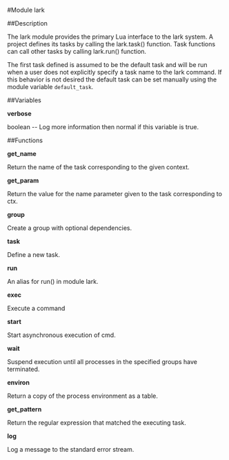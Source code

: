 #Module lark

##Description

The lark module provides the primary Lua interface to the lark system.  A
project defines its tasks by calling the lark.task() function.  Task
functions can call other tasks by calling lark.run() function.

The first task defined is assumed to be the default task and will be run
when a user does not explicitly specify a task name to the lark command.
If this behavior is not desired the default task can be set manually using
the module variable `default_task`.

##Variables

**verbose**

boolean -- Log more information then normal if this variable is true.

##Functions

**get_name**

Return the name of the task corresponding to the given context.

**get_param**

Return the value for the name parameter given to the task corresponding
to ctx.

**group**

Create a group with optional dependencies.

**task**

Define a new task.

**run**

An alias for run() in module lark.

**exec**

Execute a command

**start**

Start asynchronous execution of cmd.

**wait**

Suspend execution until all processes in the specified groups have
terminated.

**environ**

Return a copy of the process environment as a table.

**get_pattern**

Return the regular expression that matched the executing task.

**log**

Log a message to the standard error stream.

